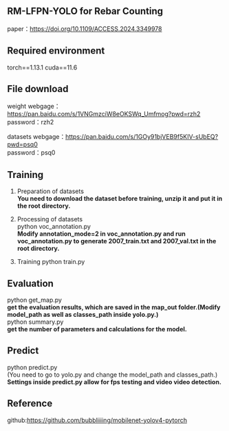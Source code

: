 ## RM-LFPN-YOLO for Rebar Counting

paper：https://doi.org/10.1109/ACCESS.2024.3349978

## Required environment
torch==1.13.1 cuda==11.6

## File download 
weight
webgage：https://pan.baidu.com/s/1VNGmzciW8eOKSWq_Umfmog?pwd=rzh2  
password：rzh2

datasets
webgage：https://pan.baidu.com/s/1GOy91bjVEB9f5KIV-sUbEQ?pwd=psq0  
password：psq0

## Training
1. Preparation of datasets  
**You need to download the dataset before training, unzip it and put it in the root directory.**  

2. Processing of datasets   
python voc_annotation.py  
**Modify annotation_mode=2 in voc_annotation.py and run voc_annotation.py to generate 2007_train.txt and 2007_val.txt in the root directory.**  

3. Training 
python train.py 

## Evaluation 
python get_map.py  
**get the evaluation results, which are saved in the map_out folder.(Modify model_path as well as classes_path inside yolo.py.)**    
python summary.py  
**get the number of parameters and calculations for the model.** 
## Predict   
python predict.py  
(You need to go to yolo.py and change the model_path and classes_path.)  
**Settings inside predict.py allow for fps testing and video video detection.** 

## Reference
github:https://github.com/bubbliiiing/mobilenet-yolov4-pytorch
